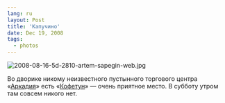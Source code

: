 ```yaml
---
lang: ru
layout: Post
title: 'Капучино'
date: Dec 19, 2008
tags:
  - photos
---
```


![2008-08-16-5d-2810-artem-sapegin-web.jpg](upload://2008-08-16-5d-2810-artem-sapegin-web.jpg)

Во дворике никому неизвестного пустынного торгового центра «[Аркадия](http://adresa.yandex.ru/company.xml?company=4422439 "Адрес ТЦ Аркадия")» есть «[Кофетун](http://www.coffeetoon.ru/ "Кофетун — Coffee and tea house")» — очень приятное место. В субботу утром там совсем никого нет.
